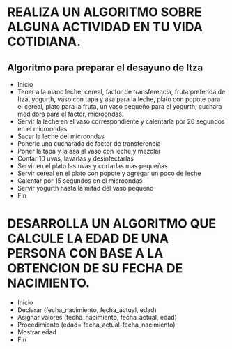 # REALIZA UN ALGORITMO SOBRE ALGUNA ACTIVIDAD EN TU VIDA COTIDIANA.
## Algoritmo para preparar el desayuno de Itza
* Inicio
* Tener a la mano leche, cereal, factor de transferencia, fruta preferida de Itza, yogurth, vaso con tapa y asa para la leche, plato con popote para el cereal, plato para la fruta, un vaso pequeño para el yogurth, cuchara medidora para el factor, microondas.
* Servir la leche en el vaso correspondiente y calentarla por 20 segundos en el microondas
* Sacar la leche del microondas 
* Ponerle una cucharada de factor de transferencia
* Poner la tapa y la asa al vaso con leche y mezclar
* Contar 10 uvas, lavarlas y desinfectarlas
* Servir en el plato las uvas y cortarlas mas pequeñas
* Servir cereal en el plato con popote y agregar un poco de leche
* Calentar por 15 segundos en el microondas
* Servir yogurth hasta la mitad del vaso pequeño
* Fin








# DESARROLLA UN ALGORITMO QUE CALCULE LA EDAD DE UNA PERSONA CON BASE A LA OBTENCION DE SU FECHA DE NACIMIENTO.
* Inicio
* Declarar (fecha_nacimiento, fecha_actual, edad)
* Asignar valores (fecha_nacimiento, fecha_actual, edad)
* Procedimiento (edad= fecha_actual-fecha_nacimiento)
* Mostrar edad
* Fin
